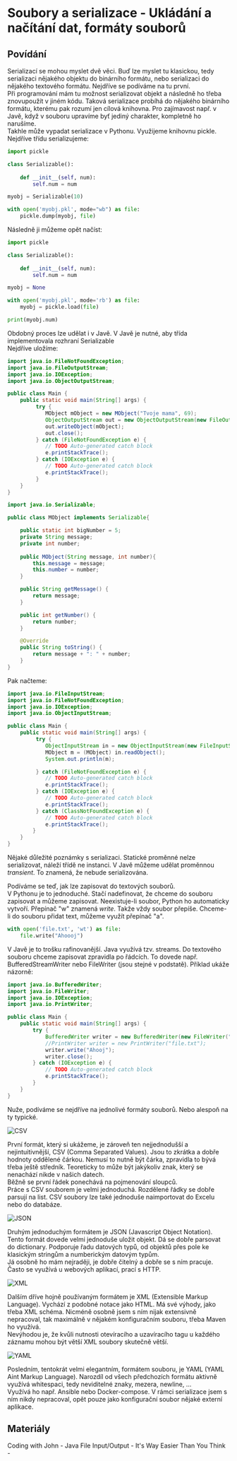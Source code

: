 Soubory a serializace - Ukládání a načítání dat, formáty souborů
===

Povídání
---

Serializací se mohou myslet dvě věci. Buď lze myslet tu klasickou, tedy serializaci nějakého objektu do binárního formátu, nebo serializaci do nějakého textového formátu. Nejdříve se podíváme na tu první.                
Při programování mám tu možnost serializovat objekt a následně ho třeba znovupoužít v jiném kódu. Taková serializace probíhá do nějakého binárního formátu, kterému pak rozumí jen cílová knihovna. Pro zajímavost např. v Javě, když v souboru upravíme byť jediný charakter, kompletně ho narušíme.               
Takhle může vypadat serializace v Pythonu. Využijeme knihovnu pickle. Nejdříve třídu serializujeme:              

```Python
import pickle

class Serializable():
    
    def __init__(self, num):
        self.num = num

myobj = Serializable(10)

with open('myobj.pkl', mode="wb") as file:
    pickle.dump(myobj, file)
```

Následně ji můžeme opět načíst:

```Python
import pickle

class Serializable():
    
    def __init__(self, num):
        self.num = num

myobj = None

with open('myobj.pkl', mode='rb') as file:
    myobj = pickle.load(file)

print(myobj.num)
```

Obdobný proces lze udělat i v Javě. V Javě je nutné, aby třída implementovala rozhraní Serializable             
Nejdříve uložíme:

```Java
import java.io.FileNotFoundException;
import java.io.FileOutputStream;
import java.io.IOException;
import java.io.ObjectOutputStream;

public class Main {
    public static void main(String[] args) {
         try {
            MObject mObject = new MObject("Tvoje mama", 69);
            ObjectOutputStream out = new ObjectOutputStream(new FileOutputStream("myobject"));
            out.writeObject(mObject);
            out.close();
         } catch (FileNotFoundException e) {
            // TODO Auto-generated catch block
            e.printStackTrace();
         } catch (IOException e) {
            // TODO Auto-generated catch block
            e.printStackTrace();
         }
    } 
}

import java.io.Serializable;

public class MObject implements Serializable{

    public static int bigNumber = 5;
    private String message;
    private int number;
    
    public MObject(String message, int number){
        this.message = message;
        this.number = number;
    }

    public String getMessage() {
        return message;
    }

    public int getNumber() {
        return number;
    }

    @Override
    public String toString() {
        return message + ": " + number;
    }
}
```

Pak načteme:

```Java
import java.io.FileInputStream;
import java.io.FileNotFoundException;
import java.io.IOException;
import java.io.ObjectInputStream;

public class Main {
    public static void main(String[] args) {
         try {
            ObjectInputStream in = new ObjectInputStream(new FileInputStream("myobject"));
            MObject m = (MObject) in.readObject();
            System.out.println(m);

         } catch (FileNotFoundException e) {
            // TODO Auto-generated catch block
            e.printStackTrace();
         } catch (IOException e) {
            // TODO Auto-generated catch block
            e.printStackTrace();
         } catch (ClassNotFoundException e) {
            // TODO Auto-generated catch block
            e.printStackTrace();
        }
    } 
}
```

Nějaké důležité poznámky s serializaci. Statické proměnné nelze serializovat, náleží třídě ne instanci. V Javě můžeme udělat proměnnou *transient*. To znamená, že nebude serializována.

Podíváme se teď, jak lze zapisovat do textových souborů.                
V Pythonu je to jednoduché. Stačí nadefinovat, že chceme do souboru zapisovat a můžeme zapisovat. Neexistuje-li soubor, Python ho automaticky vytvoří. Přepínač "w" znamená *write*. Takže vždy soubor přepíše. Chceme-li do souboru přidat text, můžeme využít přepínač "a".           

```Python
with open('file.txt', 'wt') as file:
    file.write("Ahoooj")
```

V Javě je to trošku rafinovanější. Java využívá tzv. streams. Do textového souboru chceme zapisovat zpravidla po řádcích. To dovede např. BufferedStreamWriter nebo FileWriter (jsou stejné v podstatě). Příklad ukáže názorně:

```Java
import java.io.BufferedWriter;
import java.io.FileWriter;
import java.io.IOException;
import java.io.PrintWriter;

public class Main {
    public static void main(String[] args) {
        try {
            BufferedWriter writer = new BufferedWriter(new FileWriter("file.txt"));
            //PrintWriter writer = new PrintWriter("file.txt");        Taky moznost
            writer.write("Ahooj");
            writer.close();
        } catch (IOException e) {
            // TODO Auto-generated catch block
            e.printStackTrace();
        }
    } 
}
```

Nuže, podíváme se nejdříve na jednolivé formáty souborů. Nebo alespoň na ty typické.           

![CSV](csv.PNG)

První formát, který si ukážeme, je zároveň ten nejjednodušší a nejintuitivnější, CSV (Comma Separated Values). Jsou to zkrátka a dobře hodnoty oddělené čárkou. Nemusí to nutně být čárka, zpravidla to bývá třeba ještě středník. Teoreticky to může být jakýkoliv znak, který se nenachází nikde v našich datech.             
Běžně se první řádek ponechává na pojmenování sloupců.              
Práce s CSV souborem je velmi jednoduchá. Rozdělené řádky se dobře parsují na list. CSV soubory lze také jednoduše naimportovat do Excelu nebo do databáze.

![JSON](json.png)

Druhým jednoduchým formátem je JSON (Javascript Object Notation). Tento formát dovede velmi jednoduše uložit objekt. Dá se dobře parsovat do dictionary. Podporuje řadu datových typů, od objektů přes pole ke klasickým stringům a numberickým datovým typům.               
Já osobně ho mám nejraději, je dobře čitelný a dobře se s ním pracuje. Často se využívá u webových aplikací, prací s HTTP.

![XML](xml.jpg)

Dalším dříve hojně používaným formátem je XML (Extensible Markup Language). Vychází z podobné notace jako HTML. Má své výhody, jako třeba XML schéma. Nicméně osobně jsem s ním nijak extensivně nepracoval, tak maximálně v nějakém konfiguračním souboru, třeba Maven ho využívá.                      
Nevýhodou je, že kvůli nutnosti otevíracího a uzavíracího tagu u každého záznamu mohou být větší XML soubory skutečně větší.

![YAML](yaml.jpg)

Posledním, tentokrát velmi elegantním, formátem souboru, je YAML (YAML Aint Markup Language). Narozdíl od všech předchozích formátu aktivně využívá whitespaci, tedy neviditelné znaky, mezera, newline, ...                
Využívá ho např. Ansible nebo Docker-compose. V rámci serializace jsem s ním nikdy nepracoval, opět pouze jako konfigurační soubor nějaké externí aplikace.

Materiály
---

Coding with John - Java File Input/Output - It's Way Easier Than You Think - 